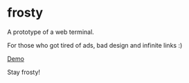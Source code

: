 frosty
======

A prototype of a web terminal.

For those who got tired of ads, bad design and infinite links :)

[Demo](https://vimeo.com/50469827)

Stay frosty!
